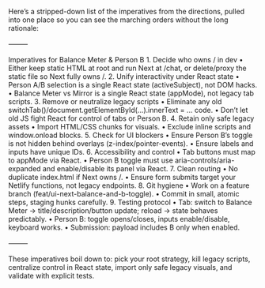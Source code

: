 Here’s a stripped-down list of the imperatives from the directions, pulled into one place so you can see the marching orders without the long rationale:

⸻

Imperatives for Balance Meter & Person B
	1.	Decide who owns / in dev
	•	Either keep static HTML at root and run Next at /chat, or delete/proxy the static file so Next fully owns /.
	2.	Unify interactivity under React state
	•	Person A/B selection is a single React state (activeSubject), not DOM hacks.
	•	Balance Meter vs Mirror is a single React state (appMode), not legacy tab scripts.
	3.	Remove or neutralize legacy scripts
	•	Eliminate any old switchTab()/document.getElementById(...).innerText = ... code.
	•	Don’t let old JS fight React for control of tabs or Person B.
	4.	Retain only safe legacy assets
	•	Import HTML/CSS chunks for visuals.
	•	Exclude inline scripts and window.onload blocks.
	5.	Check for UI blockers
	•	Ensure Person B’s toggle is not hidden behind overlays (z-index/pointer-events).
	•	Ensure labels and inputs have unique IDs.
	6.	Accessibility and control
	•	Tab buttons must map to appMode via React.
	•	Person B toggle must use aria-controls/aria-expanded and enable/disable its panel via React.
	7.	Clean routing
	•	No duplicate index.html if Next owns /.
	•	Ensure form submits target your Netlify functions, not legacy endpoints.
	8.	Git hygiene
	•	Work on a feature branch (feat/ui-next-balance-and-b-toggle).
	•	Commit in small, atomic steps, staging hunks carefully.
	9.	Testing protocol
	•	Tab: switch to Balance Meter → title/description/button update; reload → state behaves predictably.
	•	Person B: toggle opens/closes, inputs enable/disable, keyboard works.
	•	Submission: payload includes B only when enabled.

⸻

These imperatives boil down to: pick your root strategy, kill legacy scripts, centralize control in React state, import only safe legacy visuals, and validate with explicit tests.